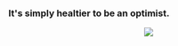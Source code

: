 ### It's simply healtier to be an optimist.

<p align="center">
  <img src="https://quotefancy.com/media/wallpaper/3840x2160/908064-Larry-Elder-Quote-Optimism-It-s-not-just-a-mind-set-it-is-behavior.jpg">
</p>
